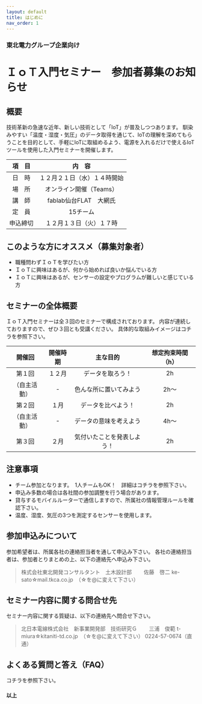 ```yaml
---
layout: default
title: はじめに
nav_order: 1
---
```


### 東北電力グループ企業向け
# ＩｏＴ入門セミナー　参加者募集のお知らせ


## 概要
技術革新の急速な近年、新しい技術として「IoT」が普及しつつあります。
馴染みやすい「温度・湿度・気圧」のデータ取得を通じて、IoTの理解を深めてもらうことを目的として、手軽にIoTに取組めるよう、電源を入れるだけで使えるIoTツールを使用した入門セミナーを開催します。

| 項　目 | 内　容 |
| :------------: | :------------: |
| 日　時  | １２月２１日（水）１４時開始 |
| 場　所 | オンライン開催（Teams） |
| 講　師 | fablab仙台FLAT　大網氏 |
| 定　員 | 15チーム |
| 申込締切 | １２月１３日（火）１７時  |



## このような方にオススメ（募集対象者）
- 職種問わずＩｏＴを学びたい方
- ＩｏＴに興味はあるが、何から始めれば良いか悩んでいる方
- ＩｏＴに興味はあるが、センサーの設定やプログラムが難しいと感じている方

## セミナーの全体概要
ＩｏＴ入門セミナーは全３回のセミナーで構成されております。
内容が連続しておりますので、ぜひ３回とも受講ください。
具体的な取組みイメージはコチラを参照下さい。

| 開催回 | 開催時期 | 主な目的 | 想定拘束時間（h） |
| :------------: | :------------: | :------------: | :------------: |
| 第１回 | １２月 | データを取ろう！ | 2h |
| （自主活動） | - | 色んな所に置いてみよう | 2h～ |
| 第２回 | １月 | データを比べよう！ | 2h |
| （自主活動） | - | データの意味を考えよう | 4h～ |
| 第３回 | ２月 | 気付いたことを発表しよう！ | 2h |


## 注意事項
- チーム参加となります。　1人チームもOK！　詳細はコチラを参照下さい。
- 申込み多数の場合は各社間の参加調整を行う場合があります。
- 貸与するモバイルルーターで通信しますので、所属社の情報管理ルールを確認下さい。
- 温度、湿度、気圧の3つを測定するセンサーを使用します。

## 参加申込みについて
参加希望者は、所属各社の連絡担当者を通して申込み下さい。
各社の連絡担当者は、参加者とりまとめの上、以下の連絡先へ申込み下さい。
> 株式会社東北開発コンサルタント　土木設計部
　　佐藤　啓二
 ke-sato☆mail.tkca.co.jp　（☆を@に変えて下さい）


## セミナー内容に関する問合せ先
セミナー内容に関する質疑は、以下の連絡先へ問合せ下さい。
> 北日本電線株式会社　新事業開発部　技術研究Ｇ
　　三浦　俊範
t-miura☆kitaniti-td.co.jp　（☆を@に変えて下さい）
0224-57-0674（直通）

## よくある質問と答え（FAQ）
コチラを参照下さい。

#### 以上
